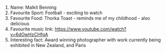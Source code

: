 1.  Name: Malkit Benning
2.  Favourite Sport: Football - exciting to watch
3.  Favourite Food: Thorka Toast - reminds me of my childhood - also delicious
4.  Favourite music link: https://www.youtube.com/watch?v=6dOwHzCHfgA
5.  Interesting fact: Award winning photographer with work currently being exhibited in New Zealand, and Paris
